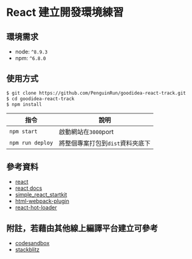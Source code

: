 # React 建立開發環境練習

## 環境需求

+ node: `^8.9.3`
+ npm: `^6.8.0`

## 使用方式

```sh
$ git clone https://github.com/PenguinRun/goodidea-react-track.git
$ cd goodidea-react-track
$ npm install
```

| 指令 | 說明                                                                         |
|--------------------|----------------------------------------------------------------------------|
| `npm start`        | 啟動網站在`3000`port                                                         |
| `npm run deploy`   | 將整個專案打包到`dist`資料夾底下 |

## 參考資料
+ [react](https://github.com/facebook/react)
+ [react docs](https://reactjs.org/docs/getting-started.html)
+ [simple_react_startkit](https://github.com/ReactMaker/simple_react_startkit)
+ [html-webpack-plugin](https://github.com/jantimon/html-webpack-plugin#minification)
+ [react-hot-loader](https://github.com/gaearon/react-hot-loader)

## 附註，若藉由其他線上編譯平台建立可參考
+ [codesandbox](https://codesandbox.io/embed/mmwq5jzx7j?fontsize=14)
+ [stackblitz](https://stackblitz.com/edit/react-ejvkzb?embed=1&file=index.js)